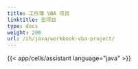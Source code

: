 ```yaml
---
title: 工作簿 VBA 项目
linktitle: 宏项目
type: docs
weight: 200
url: /zh/java/workbook-vba-project/
---
```

{{< app/cells/assistant language="java" >}}
